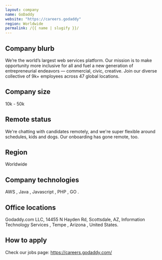 ```yaml
---
layout: company
name: GoDaddy
website: "https://careers.godaddy"
region: Worldwide
permalink: /{{ name | slugify }}/
---
```


## Company blurb

We’re the world’s largest web services platform. Our mission is to make opportunity more inclusive for all and fuel a new generation of entrepreneurial endeavors — commercial, civic, creative. Join our diverse collective of 9k+ employees across 47 global locations.

## Company size

10k - 50k

## Remote status

We're chatting with candidates remotely, and we're super flexible around schedules, kids and dogs. Our onboarding has gone remote, too.

## Region

Worldwide

## Company technologies

AWS , Java , Javascript , PHP , GO .

## Office locations

Godaddy.com LLC, 14455 N Hayden Rd, Scottsdale, AZ, Information Technology Services , Tempe , Arizona , United States.

## How to apply

Check our jobs page: https://careers.godaddy.com/